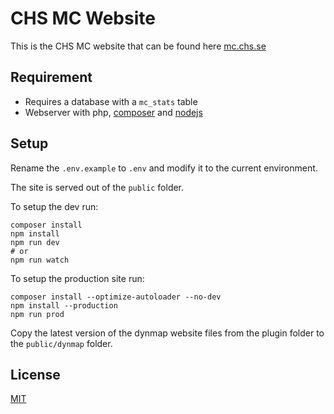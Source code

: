 # CHS MC Website

This is the CHS MC website that can be found here [mc.chs.se][1]

## Requirement

* Requires a database with a `mc_stats` table
* Webserver with php, [composer][2] and [nodejs][3]

## Setup

Rename the `.env.example` to `.env` and modify it to the current environment.

The site is served out of the `public` folder.

To setup the dev run:

```shell script
composer install
npm install
npm run dev
# or
npm run watch
```

To setup the production site run:

```shell script
composer install --optimize-autoloader --no-dev
npm install --production
npm run prod
```

Copy the latest version of the dynmap website files from the plugin folder to the `public/dynmap` folder.

## License

[MIT][4]

[1]: https://mc.chs.se/
[2]: https://getcomposer.org/
[3]: https://nodejs.org/
[4]: https://choosealicense.com/licenses/mit/